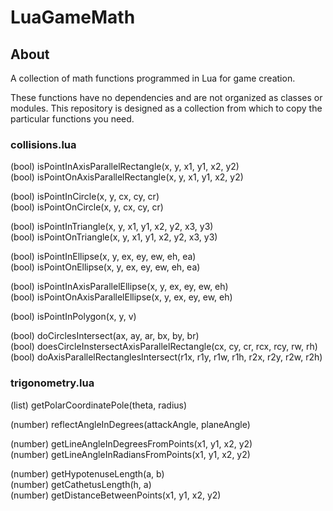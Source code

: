 # LuaGameMath

## About

A collection of math functions programmed in Lua for game creation.

These functions have no dependencies and are not organized as classes or modules. This repository is designed as a collection from which to copy the particular functions you need.

### collisions.lua

(bool) isPointInAxisParallelRectangle(x, y, x1, y1, x2, y2)  
(bool) isPointOnAxisParallelRectangle(x, y, x1, y1, x2, y2)  

(bool) isPointInCircle(x, y, cx, cy, cr)  
(bool) isPointOnCircle(x, y, cx, cy, cr)  

(bool) isPointInTriangle(x, y, x1, y1, x2, y2, x3, y3)  
(bool) isPointOnTriangle(x, y, x1, y1, x2, y2, x3, y3)  

(bool) isPointInEllipse(x, y, ex, ey, ew, eh, ea)  
(bool) isPointOnEllipse(x, y, ex, ey, ew, eh, ea)  

(bool) isPointInAxisParallelEllipse(x, y, ex, ey, ew, eh)  
(bool) isPointOnAxisParallelEllipse(x, y, ex, ey, ew, eh)  

(bool) isPointInPolygon(x, y, v)  

(bool) doCirclesIntersect(ax, ay, ar, bx, by, br)  
(bool) doesCircleInstersectAxisParallelRectangle(cx, cy, cr, rcx, rcy, rw, rh)  
(bool) doAxisParallelRectanglesIntersect(r1x, r1y, r1w, r1h, r2x, r2y, r2w, r2h)  

### trigonometry.lua

(list)   getPolarCoordinatePole(theta, radius)

(number) reflectAngleInDegrees(attackAngle, planeAngle)

(number) getLineAngleInDegreesFromPoints(x1, y1, x2, y2)  
(number) getLineAngleInRadiansFromPoints(x1, y1, x2, y2)  

(number) getHypotenuseLength(a, b)  
(number) getCathetusLength(h, a)  
(number) getDistanceBetweenPoints(x1, y1, x2, y2)  
